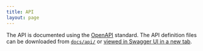 ```yaml
---
title: API
layout: page
---
```


The API is documented using the [OpenAPI] standard. The API definition files can be downloaded 
from [`docs/api/`](https://github.com/rkruithof/easy-bag-index/tree/master/docs/api) or
<a href="api.html" target="__blank">viewed in Swagger UI in a new tab</a>.

[OpenAPI]: https://github.com/OAI/OpenAPI-Specification/blob/master/versions/3.0.0.md
